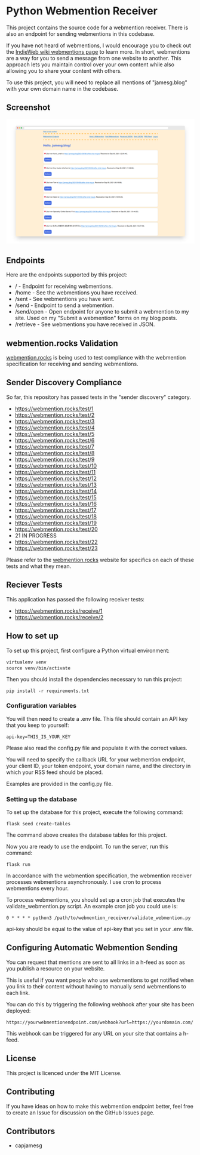 # Python Webmention Receiver

This project contains the source code for a webmention receiver. There is also an endpoint for sending webmentions in this codebase.

If you have not heard of webmentions, I would encourage you to check out the [IndieWeb wiki webmentions page](https://indieweb.org/Webmention) to learn more. In short, webmentions are a way for you to send a message from one website to another. This approach lets you maintain control over your own content while also allowing you to share your content with others.

To use this project, you will need to replace all mentions of "jamesg.blog" with your own domain name in the codebase.

## Screenshot

![Microsub channel list](screenshot.png)

## Endpoints

Here are the endpoints supported by this project:

- / - Endpoint for receiving webmentions.
- /home - See the webmentions you have received.
- /sent - See webmentions you have sent.
- /send - Endpoint to send a webmention.
- /send/open - Open endpoint for anyone to submit a webmention to my site. Used on my "Submit a webmention" forms on my blog posts.
- /retrieve - See webmentions you have received in JSON.

## webmention.rocks Validation

[webmention.rocks](https://webmention.rocks/) is being used to test compliance with the webmention specification for receiving and sending webmentions.

## Sender Discovery Compliance

So far, this repository has passed tests in the "sender discovery" category.

- https://webmention.rocks/test/1
- https://webmention.rocks/test/2
- https://webmention.rocks/test/3
- https://webmention.rocks/test/4
- https://webmention.rocks/test/5
- https://webmention.rocks/test/6
- https://webmention.rocks/test/7
- https://webmention.rocks/test/8
- https://webmention.rocks/test/9
- https://webmention.rocks/test/10
- https://webmention.rocks/test/11
- https://webmention.rocks/test/12
- https://webmention.rocks/test/13
- https://webmention.rocks/test/14
- https://webmention.rocks/test/15
- https://webmention.rocks/test/16
- https://webmention.rocks/test/17
- https://webmention.rocks/test/18
- https://webmention.rocks/test/19
- https://webmention.rocks/test/20
- 21 IN PROGRESS
- https://webmention.rocks/test/22
- https://webmention.rocks/test/23

Please refer to the [webmention.rocks](https://webmention.rocks/) website for specifics on each of these tests and what they mean.

## Reciever Tests

This application has passed the following receiver tests:

- https://webmention.rocks/receive/1
- https://webmention.rocks/receive/2

## How to set up

To set up this project, first configure a Python virtual environment:

    virtualenv venv
    source venv/bin/activate

Then you should install the dependencies necessary to run this project:

    pip install -r requirements.txt

### Configuration variables

You will then need to create a .env file. This file should contain an API key that you keep to yourself:

    api-key=THIS_IS_YOUR_KEY

Please also read the config.py file and populate it with the correct values.

You will need to specify the callback URL for your webmention endpoint, your client ID, your token endpoint, your domain name, and the directory in which your RSS feed should be placed.

Examples are provided in the config.py file.

### Setting up the database

To set up the database for this project, execute the following command:

    flask seed create-tables

The command above creates the database tables for this project.

Now you are ready to use the endpoint. To run the server, run this command:

    flask run

In accordance with the webmention specification, the webmention receiver processes webmentions asynchronously. I use cron to process webmentions every hour.

To process webmentions, you should set up a cron job that executes the validate_webmention.py script. An example cron job you could use is:

    0 * * * * python3 /path/to/webmention_receiver/validate_webmention.py

api-key should be equal to the value of api-key that you set in your .env file.

## Configuring Automatic Webmention Sending

You can request that mentions are sent to all links in a h-feed as soon as you publish a resource on your website.

This is useful if you want people who use webmentions to get notified when you link to their content without having to manually send webmentions to each link.

You can do this by triggering the following webhook after your site has been deployed:

    https://yourwebmentionendpoint.com/webhook?url=https://yourdomain.com/

This webhook can be triggered for any URL on your site that contains a h-feed.

## License

This project is licenced under the MIT License.

## Contributing

If you have ideas on how to make this webmention endpoint better, feel free to create an Issue for discussion on the GitHub Issues page.

## Contributors

- capjamesg